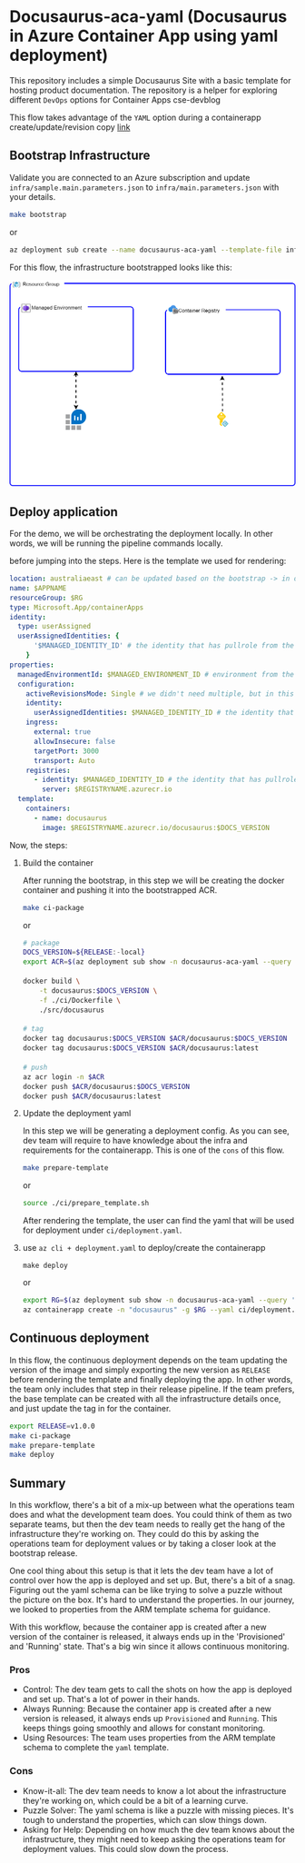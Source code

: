 # Docusaurus-aca-yaml (Docusaurus in Azure Container App using yaml deployment)

This repository includes a simple Docusaurus Site with a basic template for hosting product documentation. The repository is a helper for exploring different `DevOps` options for Container Apps cse-devblog

This flow takes advantage of the `YAML` option during a containerapp create/update/revision copy [link](https://aka.ms/azure-container-apps-yaml)

## Bootstrap Infrastructure

Validate you are connected to an Azure subscription and update `infra/sample.main.parameters.json` to `infra/main.parameters.json` with your details.

```bash
make bootstrap
```

or

```bash
az deployment sub create --name docusaurus-aca-yaml --template-file infra/main.bicep --parameters infra/main.parameters.json --location australiaeast
```

For this flow, the infrastructure bootstrapped looks like this:

![architecture](readme_diagram.png)

## Deploy application

For the demo, we will be orchestrating the deployment locally. In other words, we will be running the pipeline commands locally.

before jumping into the steps. Here is the template we used for rendering:

```yaml
location: australiaeast # can be updated based on the bootstrap -> in our case needed be hardcoded for client
name: $APPNAME
resourceGroup: $RG
type: Microsoft.App/containerApps
identity:
  type: userAssigned
  userAssignedIdentities: {
      '$MANAGED_IDENTITY_ID' # the identity that has pullrole from the ACR
    }
properties:
  managedEnvironmentId: $MANAGED_ENVIRONMENT_ID # environment from the bootstrap
  configuration:
    activeRevisionsMode: Single # we didn't need multiple, but in this workflow is achivable
    identity:
      userAssignedIdentities: $MANAGED_IDENTITY_ID # the identity that has pullrole from the ACR and to use in the registry property
    ingress:
      external: true
      allowInsecure: false
      targetPort: 3000
      transport: Auto
    registries:
      - identity: $MANAGED_IDENTITY_ID # the identity that has pullrole from the ACR
        server: $REGISTRYNAME.azurecr.io
  template:
    containers:
      - name: docusaurus
        image: $REGISTRYNAME.azurecr.io/docusaurus:$DOCS_VERSION
```

Now, the steps:

1. Build the container

    After running the bootstrap, in this step we will be creating the docker container and pushing it into the bootstrapped ACR.

    ```bash
    make ci-package
    ```

    or

    ```bash
    # package
    DOCS_VERSION=${RELEASE:-local}
    export ACR=$(az deployment sub show -n docusaurus-aca-yaml --query 'properties.outputs.containerRegistryServer.value' -o tsv)

    docker build \
        -t docusaurus:$DOCS_VERSION \
        -f ./ci/Dockerfile \
        ./src/docusaurus

    # tag
    docker tag docusaurus:$DOCS_VERSION $ACR/docusaurus:$DOCS_VERSION
    docker tag docusaurus:$DOCS_VERSION $ACR/docusaurus:latest

    # push
    az acr login -n $ACR
    docker push $ACR/docusaurus:$DOCS_VERSION
    docker push $ACR/docusaurus:latest
    ```

2. Update the deployment yaml

    In this step we will be generating a deployment config. As you can see, dev team will require to have knowledge about the infra and requirements for the containerapp. This is one of the `cons` of this flow.

    ```bash
    make prepare-template
    ```

    or

    ```bash
    source ./ci/prepare_template.sh
    ```

    After rendering the template, the user can find the yaml that will be used for deployment under `ci/deployment.yaml`.

3. use `az cli + deployment.yaml` to deploy/create the containerapp

    ```make
    make deploy
    ```

    or

    ```bash
    export RG=$(az deployment sub show -n docusaurus-aca-yaml --query 'properties.outputs.resourceGroupName.value' -o tsv)
    az containerapp create -n "docusaurus" -g $RG --yaml ci/deployment.yaml
    ```

## Continuous deployment

In this flow, the continuous deployment depends on the team updating the version of the image and simply exporting the new version as `RELEASE` before rendering the template and finally deploying the app. In other words, the team only includes that step in their release pipeline. If the team prefers, the base template can be created with all the infrastructure details once, and just update the tag in for the container.

```bash
export RELEASE=v1.0.0
make ci-package
make prepare-template
make deploy
```

## Summary

In this workflow, there's a bit of a mix-up between what the operations team does and what the development team does. You could think of them as two separate teams, but then the dev team needs to really get the hang of the infrastructure they're working on. They could do this by asking the operations team for deployment values or by taking a closer look at the bootstrap release.

One cool thing about this setup is that it lets the dev team have a lot of control over how the app is deployed and set up. But, there's a bit of a snag. Figuring out the yaml schema can be like trying to solve a puzzle without the picture on the box. It's hard to understand the properties. In our journey, we looked to properties from the ARM template schema for guidance.

With this workflow, because the container app is created after a new version of the container is released, it always ends up in the 'Provisioned' and 'Running' state. That's a big win since it allows continuous monitoring.

### Pros

- Control: The dev team gets to call the shots on how the app is deployed and set up. That's a lot of power in their hands.
- Always Running: Because the container app is created after a new version is released, it always ends up `Provisioned` and `Running`. This keeps things going smoothly and allows for constant monitoring.
- Using Resources: The team uses properties from the ARM template schema to complete the `yaml` template.

### Cons

- Know-it-all: The dev team needs to know a lot about the infrastructure they're working on, which could be a bit of a learning curve.
- Puzzle Solver: The yaml schema is like a puzzle with missing pieces. It's tough to understand the properties, which can slow things down.
- Asking for Help: Depending on how much the dev team knows about the infrastructure, they might need to keep asking the operations team for deployment values. This could slow down the process.
